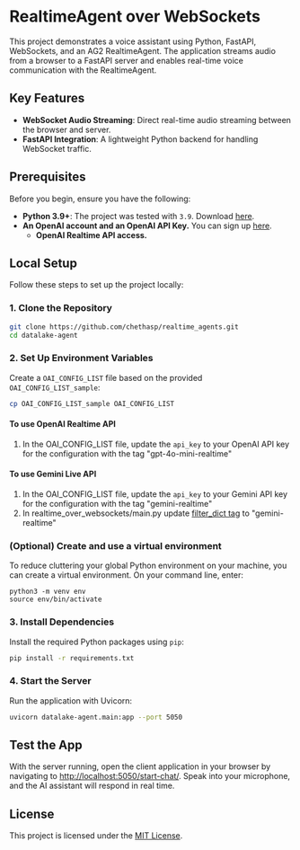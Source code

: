 
# **RealtimeAgent over WebSockets**

This project demonstrates a voice assistant using Python, FastAPI, WebSockets, and an AG2 RealtimeAgent. The application streams audio from a browser to a FastAPI server and enables real-time voice communication with the RealtimeAgent.

## **Key Features**
- **WebSocket Audio Streaming**: Direct real-time audio streaming between the browser and server.
- **FastAPI Integration**: A lightweight Python backend for handling WebSocket traffic.

## **Prerequisites**

Before you begin, ensure you have the following:
- **Python 3.9+**: The project was tested with `3.9`. Download [here](https://www.python.org/downloads/).
- **An OpenAI account and an OpenAI API Key.** You can sign up [here](https://platform.openai.com/).
  - **OpenAI Realtime API access.**

## **Local Setup**

Follow these steps to set up the project locally:

### **1. Clone the Repository**
```bash
git clone https://github.com/chethasp/realtime_agents.git
cd datalake-agent
```

### **2. Set Up Environment Variables**
Create a `OAI_CONFIG_LIST` file based on the provided `OAI_CONFIG_LIST_sample`:
```bash
cp OAI_CONFIG_LIST_sample OAI_CONFIG_LIST
```

#### To use OpenAI Realtime API
1. In the OAI_CONFIG_LIST file, update the `api_key` to your OpenAI API key for the configuration with the tag "gpt-4o-mini-realtime"

#### To use Gemini Live API
1. In the OAI_CONFIG_LIST file, update the `api_key` to your Gemini API key for the configuration with the tag "gemini-realtime"
2. In realtime_over_websockets/main.py update [filter_dict tag](https://github.com/ag2ai/realtime-agent-over-websockets/blob/main/realtime_over_websockets/main.py#L17) to "gemini-realtime"

### (Optional) Create and use a virtual environment

To reduce cluttering your global Python environment on your machine, you can create a virtual environment. On your command line, enter:

```
python3 -m venv env
source env/bin/activate
```

### **3. Install Dependencies**
Install the required Python packages using `pip`:
```bash
pip install -r requirements.txt
```

### **4. Start the Server**
Run the application with Uvicorn:
```bash
uvicorn datalake-agent.main:app --port 5050
```

## **Test the App**
With the server running, open the client application in your browser by navigating to [http://localhost:5050/start-chat/](http://localhost:5050/start-chat/). Speak into your microphone, and the AI assistant will respond in real time.

## **License**
This project is licensed under the [MIT License](LICENSE).

